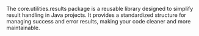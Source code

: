 The core.utilities.results package is a reusable library designed to simplify result handling in Java projects. It provides a standardized structure for managing success and error results, making your code cleaner and more maintainable.
